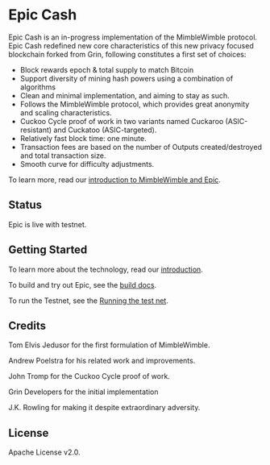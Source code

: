 # Epic Cash

Epic Cash is an in-progress implementation of the MimbleWimble protocol. Epic Cash redefined new core characteristics of this new privacy focused blockchain forked from Grin, following constitutes a first set of choices:

  * Block rewards epoch & total supply to match Bitcoin
  * Support diversity of mining hash powers using a combination of algorithms
  * Clean and minimal implementation, and aiming to stay as such.
  * Follows the MimbleWimble protocol, which provides great anonymity and scaling characteristics.
  * Cuckoo Cycle proof of work in two variants named Cuckaroo (ASIC-resistant) and Cuckatoo (ASIC-targeted).
  * Relatively fast block time: one minute.
  * Transaction fees are based on the number of Outputs created/destroyed and total transaction size.
  * Smooth curve for difficulty adjustments.

To learn more, read our [introduction to MimbleWimble and Epic](doc/intro.md).

## Status

Epic is live with testnet. 
## Getting Started

To learn more about the technology, read our [introduction](doc/intro.md).

To build and try out Epic, see the [build docs](doc/build.md).

To run the Testnet, see the [Running the test net](doc/running.org).

## Credits

Tom Elvis Jedusor for the first formulation of MimbleWimble.

Andrew Poelstra for his related work and improvements.

John Tromp for the Cuckoo Cycle proof of work.

Grin Developers for the initial implementation

J.K. Rowling for making it despite extraordinary adversity.

## License

Apache License v2.0.
